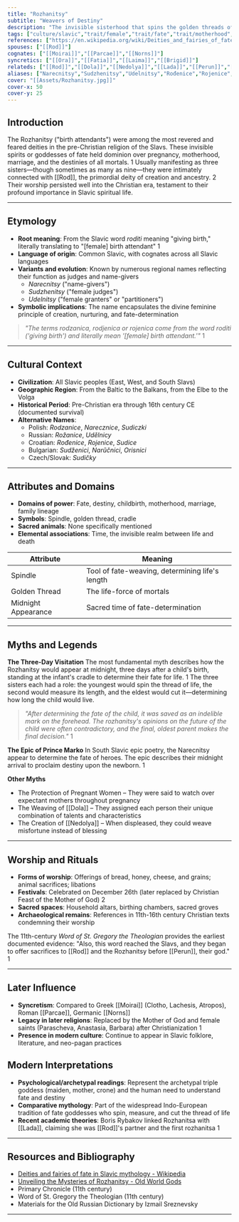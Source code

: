 ```yaml
---
title: "Rozhanitsy"
subtitle: "Weavers of Destiny"
description: "The invisible sisterhood that spins the golden threads of mortal fate"
tags: ["culture/slavic","trait/female","trait/fate","trait/motherhood","trait/birth","trait/trinity","trait/invisible","domain/destiny","domain/family","domain/childbirth"]
references: ["https://en.wikipedia.org/wiki/Deities_and_fairies_of_fate_in_Slavic_mythology","https://oldworldgods.com/slavic/rozhanitsy/","https://oldworldgods.com/slavic/dola-in-slavic-mythology/"]
spouses: ["[[Rod]]"]
cognates: ["[[Moirai]]","[[Parcae]]","[[Norns]]"]
syncretics: ["[[Ora]]","[[Fatia]]","[[Laima]]","[[Brigid]]"]
relateds: ["[[Rod]]","[[Dola]]","[[Nedolya]]","[[Lada]]","[[Perun]]","[[Mokosh]]"]
aliases: ["Narecnitsy","Sudzhenitsy","Udelnitsy","Rođenice","Rojenice","Sudice","Sudženici","Narǔčnici","Orisnici","Sudičky","Rodzanice","Narecznice","Sudiczki","Rožanice","Zorze"]
cover: "[[Assets/Rozhanitsy.jpg]]"
cover-x: 50
cover-y: 25
---
```

## Introduction

The Rozhanitsy ("birth attendants") were among the most revered and feared deities in the pre-Christian religion of the Slavs. These invisible spirits or goddesses of fate held dominion over pregnancy, motherhood, marriage, and the destinies of all mortals. <mcreference link="https://en.wikipedia.org/wiki/Deities_and_fairies_of_fate_in_Slavic_mythology" index="1">1</mcreference> Usually manifesting as three sisters—though sometimes as many as nine—they were intimately connected with [[Rod]], the primordial deity of creation and ancestry. <mcreference link="https://oldworldgods.com/slavic/rozhanitsy/" index="2">2</mcreference> Their worship persisted well into the Christian era, testament to their profound importance in Slavic spiritual life.

---

## Etymology

- **Root meaning**: From the Slavic word *roditi* meaning "giving birth," literally translating to "[female] birth attendant" <mcreference link="https://en.wikipedia.org/wiki/Deities_and_fairies_of_fate_in_Slavic_mythology" index="1">1</mcreference>
- **Language of origin**: Common Slavic, with cognates across all Slavic languages
- **Variants and evolution**: Known by numerous regional names reflecting their function as judges and name-givers
  - *Narecnitsy* ("name-givers") 
  - *Sudzhenitsy* ("female judges")
  - *Udelnitsy* ("female granters" or "partitioners")
- **Symbolic implications**: The name encapsulates the divine feminine principle of creation, nurturing, and fate-determination

> *"The terms rodzanica, rodjenica or rojenica come from the word roditi ('giving birth') and literally mean '[female] birth attendant.'"* <mcreference link="https://en.wikipedia.org/wiki/Deities_and_fairies_of_fate_in_Slavic_mythology" index="1">1</mcreference>

---

## Cultural Context

- **Civilization**: All Slavic peoples (East, West, and South Slavs)
- **Geographic Region**: From the Baltic to the Balkans, from the Elbe to the Volga
- **Historical Period**: Pre-Christian era through 16th century CE (documented survival)
- **Alternative Names**:
  - Polish: *Rodzanice*, *Narecznice*, *Sudiczki*
  - Russian: *Rožanice*, *Udělnicy*
  - Croatian: *Rođenice*, *Rojenice*, *Sudice*
  - Bulgarian: *Sudženici*, *Narǔčnici*, *Orisnici*
  - Czech/Slovak: *Sudičky*

---

## Attributes and Domains

- **Domains of power**: Fate, destiny, childbirth, motherhood, marriage, family lineage
- **Symbols**: Spindle, golden thread, cradle
- **Sacred animals**: None specifically mentioned
- **Elemental associations**: Time, the invisible realm between life and death

| Attribute | Meaning |
|-----------|----------|
| Spindle | Tool of fate-weaving, determining life's length |
| Golden Thread | The life-force of mortals |
| Midnight Appearance | Sacred time of fate-determination |

---

## Myths and Legends

**The Three-Day Visitation**
The most fundamental myth describes how the Rozhanitsy would appear at midnight, three days after a child's birth, standing at the infant's cradle to determine their fate for life. <mcreference link="https://en.wikipedia.org/wiki/Deities_and_fairies_of_fate_in_Slavic_mythology" index="1">1</mcreference> The three sisters each had a role: the youngest would spin the thread of life, the second would measure its length, and the eldest would cut it—determining how long the child would live.

> *"After determining the fate of the child, it was saved as an indelible mark on the forehead. The rozhanitsy's opinions on the future of the child were often contradictory, and the final, oldest parent makes the final decision."* <mcreference link="https://en.wikipedia.org/wiki/Deities_and_fairies_of_fate_in_Slavic_mythology" index="1">1</mcreference>

**The Epic of Prince Marko**
In South Slavic epic poetry, the Narecnitsy appear to determine the fate of heroes. The epic describes their midnight arrival to proclaim destiny upon the newborn. <mcreference link="https://en.wikipedia.org/wiki/Deities_and_fairies_of_fate_in_Slavic_mythology" index="1">1</mcreference>

**Other Myths**
- The Protection of Pregnant Women – They were said to watch over expectant mothers throughout pregnancy
- The Weaving of [[Dola]] – They assigned each person their unique combination of talents and characteristics
- The Creation of [[Nedolya]] – When displeased, they could weave misfortune instead of blessing

---

## Worship and Rituals

- **Forms of worship**: Offerings of bread, honey, cheese, and grains; animal sacrifices; libations
- **Festivals**: Celebrated on December 26th (later replaced by Christian Feast of the Mother of God) <mcreference link="https://oldworldgods.com/slavic/rozhanitsy/" index="2">2</mcreference>
- **Sacred spaces**: Household altars, birthing chambers, sacred groves
- **Archaeological remains**: References in 11th-16th century Christian texts condemning their worship

The 11th-century *Word of St. Gregory the Theologian* provides the earliest documented evidence: "Also, this word reached the Slavs, and they began to offer sacrifices to [[Rod]] and the Rozhanitsy before [[Perun]], their god." <mcreference link="https://en.wikipedia.org/wiki/Deities_and_fairies_of_fate_in_Slavic_mythology" index="1">1</mcreference>

---

## Later Influence

- **Syncretism**: Compared to Greek [[Moirai]] (Clotho, Lachesis, Atropos), Roman [[Parcae]], Germanic [[Norns]]
- **Legacy in later religions**: Replaced by the Mother of God and female saints (Parascheva, Anastasia, Barbara) after Christianization <mcreference link="https://en.wikipedia.org/wiki/Deities_and_fairies_of_fate_in_Slavic_mythology" index="1">1</mcreference>
- **Presence in modern culture**: Continue to appear in Slavic folklore, literature, and neo-pagan practices

## Modern Interpretations

- **Psychological/archetypal readings**: Represent the archetypal triple goddess (maiden, mother, crone) and the human need to understand fate and destiny
- **Comparative mythology**: Part of the widespread Indo-European tradition of fate goddesses who spin, measure, and cut the thread of life
- **Recent academic theories**: Boris Rybakov linked Rozhanitsa with [[Lada]], claiming she was [[Rod]]'s partner and the first rozhanitsa <mcreference link="https://en.wikipedia.org/wiki/Deities_and_fairies_of_fate_in_Slavic_mythology" index="1">1</mcreference>

---

## Resources and Bibliography

- [Deities and fairies of fate in Slavic mythology - Wikipedia](https://en.wikipedia.org/wiki/Deities_and_fairies_of_fate_in_Slavic_mythology)
- [Unveiling the Mysteries of Rozhanitsy - Old World Gods](https://oldworldgods.com/slavic/rozhanitsy/)
- Primary Chronicle (11th century)
- Word of St. Gregory the Theologian (11th century)
- Materials for the Old Russian Dictionary by Izmail Sreznevsky

---